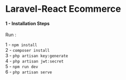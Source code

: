 
# Laravel-React Ecommerce

#### 1 - Installation Steps

Run :   

1 - ```npm install```     
2 - ```composer install```   
3 - ```php artisan key:generate```    
4 - ```php artisan jwt:secret```    
5 - ```npm run dev```   
6 - ```php artisan serve```     





